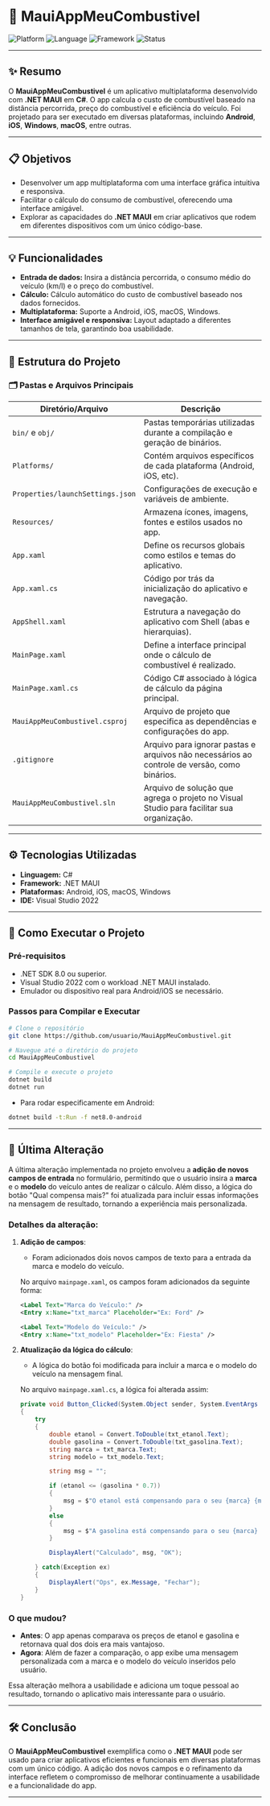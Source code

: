 
# 🚗 **MauiAppMeuCombustivel** 

![Platform](https://img.shields.io/badge/Platform-Multiplatform-blue?style=flat-square) ![Language](https://img.shields.io/badge/Language-C%23-brightgreen?style=flat-square) ![Framework](https://img.shields.io/badge/Framework-.NET%20MAUI-yellowgreen?style=flat-square) ![Status](https://img.shields.io/badge/Status-Completed-green?style=flat-square)

---

## ✨ **Resumo**
O **MauiAppMeuCombustivel** é um aplicativo multiplataforma desenvolvido com **.NET MAUI** em **C#**. O app calcula o custo de combustível baseado na distância percorrida, preço do combustível e eficiência do veículo. Foi projetado para ser executado em diversas plataformas, incluindo **Android**, **iOS**, **Windows**, **macOS**, entre outras. 

---

## 📋 **Objetivos**
- Desenvolver um app multiplataforma com uma interface gráfica intuitiva e responsiva.
- Facilitar o cálculo do consumo de combustível, oferecendo uma interface amigável.
- Explorar as capacidades do **.NET MAUI** em criar aplicativos que rodem em diferentes dispositivos com um único código-base.

---

## 💡 **Funcionalidades**
- **Entrada de dados:** Insira a distância percorrida, o consumo médio do veículo (km/l) e o preço do combustível.
- **Cálculo:** Cálculo automático do custo de combustível baseado nos dados fornecidos.
- **Multiplataforma:** Suporte a Android, iOS, macOS, Windows.
- **Interface amigável e responsiva:** Layout adaptado a diferentes tamanhos de tela, garantindo boa usabilidade.

---

## 📂 **Estrutura do Projeto**

### 🗂️ **Pastas e Arquivos Principais**

| **Diretório/Arquivo**            | **Descrição**                                                                                       |
|-----------------------------------|-----------------------------------------------------------------------------------------------------|
| `bin/` e `obj/`                   | Pastas temporárias utilizadas durante a compilação e geração de binários.                            |
| `Platforms/`                      | Contém arquivos específicos de cada plataforma (Android, iOS, etc).                                 |
| `Properties/launchSettings.json`  | Configurações de execução e variáveis de ambiente.                                                   |
| `Resources/`                      | Armazena ícones, imagens, fontes e estilos usados no app.                                            |
| `App.xaml`                        | Define os recursos globais como estilos e temas do aplicativo.                                       |
| `App.xaml.cs`                     | Código por trás da inicialização do aplicativo e navegação.                                          |
| `AppShell.xaml`                   | Estrutura a navegação do aplicativo com Shell (abas e hierarquias).                                  |
| `MainPage.xaml`                   | Define a interface principal onde o cálculo de combustível é realizado.                              |
| `MainPage.xaml.cs`                | Código C# associado à lógica de cálculo da página principal.                                         |
| `MauiAppMeuCombustivel.csproj`    | Arquivo de projeto que especifica as dependências e configurações do app.                            |
| `.gitignore`                      | Arquivo para ignorar pastas e arquivos não necessários ao controle de versão, como binários.         |
| `MauiAppMeuCombustivel.sln`       | Arquivo de solução que agrega o projeto no Visual Studio para facilitar sua organização.             |

---

## ⚙️ **Tecnologias Utilizadas**
- **Linguagem:** C#
- **Framework:** .NET MAUI
- **Plataformas:** Android, iOS, macOS, Windows
- **IDE:** Visual Studio 2022

---

## 🚀 **Como Executar o Projeto**

### **Pré-requisitos**
- .NET SDK 8.0 ou superior.
- Visual Studio 2022 com o workload .NET MAUI instalado.
- Emulador ou dispositivo real para Android/iOS se necessário.

### **Passos para Compilar e Executar**
```bash
# Clone o repositório
git clone https://github.com/usuario/MauiAppMeuCombustivel.git

# Navegue até o diretório do projeto
cd MauiAppMeuCombustivel

# Compile e execute o projeto
dotnet build
dotnet run
```
- Para rodar especificamente em Android:
```bash
dotnet build -t:Run -f net8.0-android
```

---


## 🔄 **Última Alteração**
A última alteração implementada no projeto envolveu a **adição de novos campos de entrada** no formulário, permitindo que o usuário insira a **marca** e o **modelo** do veículo antes de realizar o cálculo. Além disso, a lógica do botão "Qual compensa mais?" foi atualizada para incluir essas informações na mensagem de resultado, tornando a experiência mais personalizada.

### Detalhes da alteração:
1. **Adição de campos**:
   - Foram adicionados dois novos campos de texto para a entrada da marca e modelo do veículo.
   
   No arquivo `mainpage.xaml`, os campos foram adicionados da seguinte forma:

   ```xml
   <Label Text="Marca do Veículo:" />
   <Entry x:Name="txt_marca" Placeholder="Ex: Ford" />

   <Label Text="Modelo do Veículo:" />
   <Entry x:Name="txt_modelo" Placeholder="Ex: Fiesta" />
   ```

2. **Atualização da lógica do cálculo**:
   - A lógica do botão foi modificada para incluir a marca e o modelo do veículo na mensagem final.

   No arquivo `mainpage.xaml.cs`, a lógica foi alterada assim:

   ```csharp
   private void Button_Clicked(System.Object sender, System.EventArgs e)
   {
       try
       {
           double etanol = Convert.ToDouble(txt_etanol.Text);
           double gasolina = Convert.ToDouble(txt_gasolina.Text);
           string marca = txt_marca.Text;
           string modelo = txt_modelo.Text;

           string msg = "";

           if (etanol <= (gasolina * 0.7))
           {
               msg = $"O etanol está compensando para o seu {marca} {modelo}.";
           }
           else
           {
               msg = $"A gasolina está compensando para o seu {marca} {modelo}.";
           }

           DisplayAlert("Calculado", msg, "OK");

       } catch(Exception ex)
       {
           DisplayAlert("Ops", ex.Message, "Fechar");
       }
   }
   ```

### O que mudou?
- **Antes**: O app apenas comparava os preços de etanol e gasolina e retornava qual dos dois era mais vantajoso.
- **Agora**: Além de fazer a comparação, o app exibe uma mensagem personalizada com a marca e o modelo do veículo inseridos pelo usuário.

Essa alteração melhora a usabilidade e adiciona um toque pessoal ao resultado, tornando o aplicativo mais interessante para o usuário.

---


## 🛠️ **Conclusão**
O **MauiAppMeuCombustivel** exemplifica como o **.NET MAUI** pode ser usado para criar aplicativos eficientes e funcionais em diversas plataformas com um único código. A adição dos novos campos e o refinamento da interface refletem o compromisso de melhorar continuamente a usabilidade e a funcionalidade do app.

---


